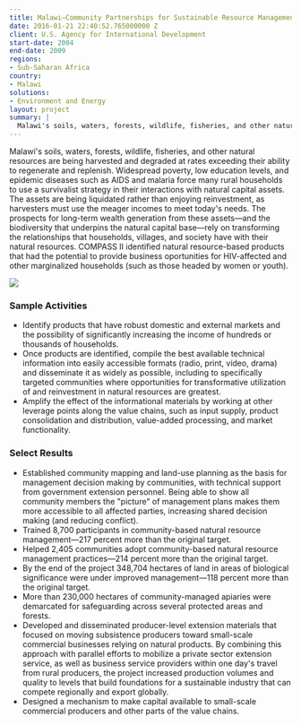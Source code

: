 ```yaml
---
title: Malawi—Community Partnerships for Sustainable Resource Management (COMPASS II)
date: 2016-01-21 22:40:52.765000000 Z
client: U.S. Agency for International Development
start-date: 2004
end-date: 2009
regions:
- Sub-Saharan Africa
country:
- Malawi
solutions:
- Environment and Energy
layout: project
summary: |
  Malawi's soils, waters, forests, wildlife, fisheries, and other natural resources are being harvested and degraded at rates exceeding their ability to regenerate and replenish. Widespread poverty, low education levels, and epidemic diseases such as AIDS and malaria force many rural households to use a survivalist strategy in their interactions with natural capital assets.
---
```

Malawi's soils, waters, forests, wildlife, fisheries, and other natural resources are being harvested and degraded at rates exceeding their ability to regenerate and replenish. Widespread poverty, low education levels, and epidemic diseases such as AIDS and malaria force many rural households to use a survivalist strategy in their interactions with natural capital assets. The assets are being liquidated rather than enjoying reinvestment, as harvesters must use the meager incomes to meet today's needs. The prospects for long-term wealth generation from these assets—and the biodiversity that underpins the natural capital base—rely on transforming the relationships that households, villages, and society have with their natural resources. COMPASS II identified natural resource-based products that had the potential to provide business oportunities for HIV-affected and other marginalized households (such as those headed by women or youth).

![][1]

###  Sample Activities

* Identify products that have robust domestic and external markets and the possibility of significantly increasing the income of hundreds or thousands of households.
* Once products are identified, compile the best available technical information into easily accessible formats (radio, print, video, drama) and disseminate it as widely as possible, including to specifically targeted communities where opportunities for transformative utilization of and reinvestment in natural resources are greatest.
* Amplify the effect of the informational materials by working at other leverage points along the value chains, such as input supply, product consolidation and distribution, value-added processing, and market functionality.

###  Select Results

* Established community mapping and land-use planning as the basis for management decision making by communities, with technical support from government extension personnel. Being able to show all community members the "picture" of management plans makes them more accessible to all affected parties, increasing shared decision making (and reducing conflict).
* Trained 8,700 participants in community-based natural resource management—217 percent more than the original target.
* Helped 2,405 communities adopt community-based natural resource management practices—214 percent more than the original target.
* By the end of the project 348,704 hectares of land in areas of biological significance were under improved management—118 percent more than the original target.
* More than 230,000 hectares of community-managed apiaries were demarcated for safeguarding across several protected areas and forests.
* Developed and disseminated producer-level extension materials that focused on moving subsistence producers toward small-scale commercial businesses relying on natural products. By combining this approach with parallel efforts to mobilize a private sector extension service, as well as business service providers within one day's travel from rural producers, the project increased production volumes and quality to levels that build foundations for a sustainable industry that can compete regionally and export globally.
* Designed a mechanism to make capital available to small-scale commercial producers and other parts of the value chains.

[1]: /assets/images/projects/MalawiCOMPASSII.jpg
